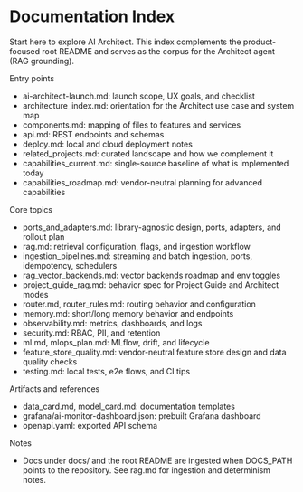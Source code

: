 # Documentation Index

Start here to explore AI Architect. This index complements the product-focused root README and serves as the corpus for the Architect agent (RAG grounding).

Entry points
- ai-architect-launch.md: launch scope, UX goals, and checklist
- architecture_index.md: orientation for the Architect use case and system map
- components.md: mapping of files to features and services
- api.md: REST endpoints and schemas
- deploy.md: local and cloud deployment notes
- related_projects.md: curated landscape and how we complement it
- capabilities_current.md: single-source baseline of what is implemented today
- capabilities_roadmap.md: vendor-neutral planning for advanced capabilities

Core topics
- ports_and_adapters.md: library-agnostic design, ports, adapters, and rollout plan
- rag.md: retrieval configuration, flags, and ingestion workflow
- ingestion_pipelines.md: streaming and batch ingestion, ports, idempotency, schedulers
- rag_vector_backends.md: vector backends roadmap and env toggles
- project_guide_rag.md: behavior spec for Project Guide and Architect modes
- router.md, router_rules.md: routing behavior and configuration
- memory.md: short/long memory behavior and endpoints
- observability.md: metrics, dashboards, and logs
- security.md: RBAC, PII, and retention
- ml.md, mlops_plan.md: MLflow, drift, and lifecycle
- feature_store_quality.md: vendor-neutral feature store design and data quality checks
- testing.md: local tests, e2e flows, and CI tips

Artifacts and references
- data_card.md, model_card.md: documentation templates
- grafana/ai-monitor-dashboard.json: prebuilt Grafana dashboard
- openapi.yaml: exported API schema

Notes
- Docs under docs/ and the root README are ingested when DOCS_PATH points to the repository. See rag.md for ingestion and determinism notes.

